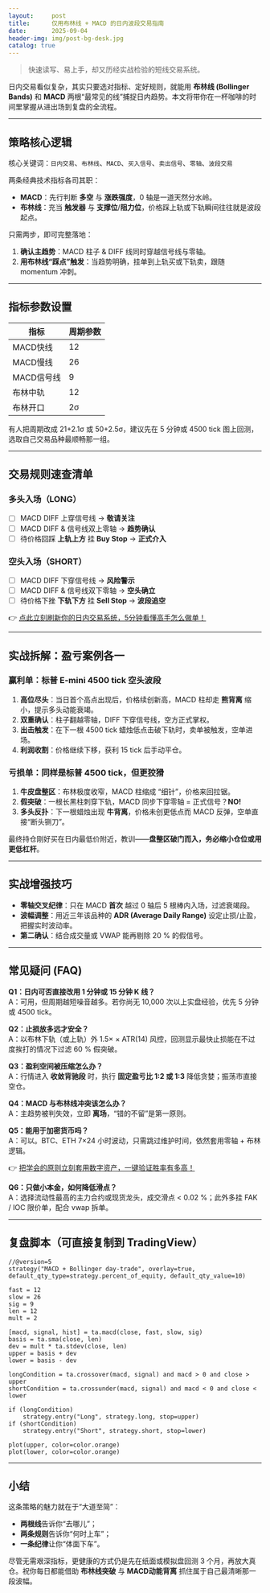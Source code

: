 ```yaml
---
layout:     post
title:      仅用布林线 + MACD 的日内波段交易指南
date:       2025-09-04
header-img: img/post-bg-desk.jpg
catalog: true
---
```


> 快速读写、易上手，却又历经实战检验的短线交易系统。

日内交易看似复杂，其实只要选对指标、定好规则，就能用 **布林线 (Bollinger Bands)** 和 **MACD** 两根“最常见的线”捕捉日内趋势。本文将带你在一杯咖啡的时间里掌握从进出场到复盘的全流程。

---

## 策略核心逻辑

核心关键词：`日内交易`、`布林线`、`MACD`、`买入信号`、`卖出信号`、`零轴`、`波段交易`

两条经典技术指标各司其职：  
- **MACD**：先行判断 **多空** 与 **涨跌强度**，0 轴是一道天然分水岭。  
- **布林线**：充当 **触发器** 与 **支撑位**/**阻力位**，价格踩上轨或下轨瞬间往往就是波段起点。

只需两步，即可完整落地：

1. **确认主趋势**：MACD 柱子 & DIFF 线同时穿越信号线与零轴。  
2. **用布林线“踩点”触发**：当趋势明确，挂单到上轨买或下轨卖，跟随 momentum 冲刺。

---

## 指标参数设置

| 指标 | 周期参数 |
|---|---|
| MACD快线 | 12 |
| MACD慢线 | 26 |
| MACD信号线 | 9 |
| 布林中轨 | 12 |
| 布林开口 | 2σ |

有人把周期改成 21+2.1σ 或 50+2.5σ，建议先在 5 分钟或 4500 tick 图上回测，选取自己交易品种最顺畅那一组。

---

## 交易规则速查清单

### 多头入场（LONG）

- [ ] MACD DIFF 上穿信号线 → **敬请关注**  
- [ ] MACD DIFF & 信号线双上零轴 → **趋势确认**  
- [ ] 待价格回踩 **上轨上方** 挂 **Buy Stop** → **正式介入**

### 空头入场（SHORT）

- [ ] MACD DIFF 下穿信号线 → **风险警示**  
- [ ] MACD DIFF & 信号线双下零轴 → **空头确立**  
- [ ] 待价格下挫 **下轨下方** 挂 **Sell Stop** → **波段追空**

👉 [点此立刻刷新你的日内交易系统，5分钟看懂高手怎么做单！](https://okxdog.com/)

---

## 实战拆解：盈亏案例各一

### 赢利单：标普 E-mini 4500 tick 空头波段

1. **高位尽头**：当日首个高点出现后，价格续创新高，MACD 柱却走 **熊背离** 缩小，提示多头动能衰竭。  
2. **双重确认**：柱子翻越零轴，DIFF 下穿信号线，空方正式掌权。  
3. **出击触发**：在下一根 4500 tick 蜡烛低点击破下轨时，卖单被触发，空单进场。  
4. **利润收割**：价格继续下移，获利 15 tick 后手动平仓。

### 亏损单：同样是标普 4500 tick，但更狡猾

1. **牛皮盘整区**：布林极度收窄，MACD 柱缩成 “细针”，价格来回拉锯。  
2. **假突破**：一根长黑柱刺穿下轨，MACD 同步下穿零轴 = 正式信号？**NO!**  
3. **多头反扑**：下一根蜡烛出现 **牛背离**，价格未创更低点而 MACD 反弹，空单直接“断头铡刀”。

最终持仓刚好买在日内最低价附近，教训——**盘整区破门而入，务必缩小仓位或用更低杠杆**。

---

## 实战增强技巧

- **零轴交叉纪律**：只在 MACD **首次** 越过 0 轴后 5 根棒内入场，过滤衰竭段。  
- **波幅调整**：用近三年该品种的 **ADR (Average Daily Range)** 设定止损/止盈，把握实时波动率。  
- **第二确认**：结合成交量或 VWAP 能再剔除 20 % 的假信号。  

---

## 常见疑问 (FAQ)

**Q1：日内可否直接改用 1 分钟或 15 分钟 K 线？**  
A：可用，但周期越短噪音越多。若你尚无 10,000 次以上实盘经验，优先 5 分钟或 4500 tick。

**Q2：止损放多远才安全？**  
A：以布林下轨（或上轨）外 1.5× × ATR(14) 风控，回测显示最快止损能在不过度挨打的情况下过滤 60 % 假突破。

**Q3：盈利空间被压缩怎么办？**  
A：行情进入 **收敛背驰段** 时，执行 **固定盈亏比 1:2 或 1:3** 降低贪婪；振荡市直接空仓。

**Q4：MACD 与布林线冲突该怎么办？**  
A：主趋势被判失效，立即 **离场**，“错的不留”是第一原则。

**Q5：能用于加密货币吗？**  
A：可以。BTC、ETH 7×24 小时波动，只需跳过维护时间，依然套用零轴 + 布林逻辑。

👉 [把学会的原则立刻套用数字资产，一键验证胜率有多高！](https://okxdog.com/)

**Q6：只做小本金，如何降低滑点？**  
A：选择流动性最高的主力合约或现货龙头，成交滑点 < 0.02 %；此外多挂 FAK / IOC 限价单，配合 vwap 拆单。

---

## 复盘脚本（可直接复制到 TradingView）

```pinescript
//@version=5
strategy("MACD + Bollinger day-trade", overlay=true, default_qty_type=strategy.percent_of_equity, default_qty_value=10)

fast = 12
slow = 26
sig = 9
len = 12
mult = 2

[macd, signal, hist] = ta.macd(close, fast, slow, sig)
basis = ta.sma(close, len)
dev = mult * ta.stdev(close, len)
upper = basis + dev
lower = basis - dev

longCondition = ta.crossover(macd, signal) and macd > 0 and close > upper
shortCondition = ta.crossunder(macd, signal) and macd < 0 and close < lower

if (longCondition)
    strategy.entry("Long", strategy.long, stop=upper)
if (shortCondition)
    strategy.entry("Short", strategy.short, stop=lower)

plot(upper, color=color.orange)
plot(lower, color=color.orange)
```

---

## 小结

这条策略的魅力就在于“大道至简”：  
- **两根线**告诉你“去哪儿”；  
- **两条规则**告诉你“何时上车”；  
- **一条纪律**让你“体面下车”。  

尽管无需艰深指标，更健康的方式仍是先在纸面或模拟盘回测 3 个月，再放大真仓。祝你每日都能借助 **布林线突破** 与 **MACD动能背离** 抓住属于自己最清晰那一段波幅。